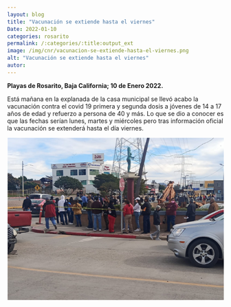 ```yaml
---
layout: blog
title: "Vacunación se extiende hasta el viernes"
Date: 2022-01-10
categories: rosarito
permalink: /:categories/:title:output_ext
image: /img/cnr/vacunacion-se-extiende-hasta-el-viernes.png
alt: "Vacunación se extiende hasta el viernes"
autor:
---
```


**Playas de Rosarito, Baja California; 10 de Enero 2022.** 

Está mañana en la explanada de la casa municipal se llevó acabo la vacunación contra el covid 19 primera y segunda dosis a jóvenes de 14 a 17 años de edad y refuerzo a persona de 40 y más. Lo que se dio a conocer es que las fechas serían lunes, martes y miércoles pero tras información oficial la vacunación se extenderá hasta el día viernes.

<div id="carouselExampleSlidesOnly" class="carousel slide" data-ride="carousel">
  <div class="carousel-inner">
    <div class="carousel-item active">
       <img class="d-block w-100" src="/img/cnr/vacunacion-se-extiende-hasta-el-viernes.png" loading="lazy"  alt="Vacunación se extiende hasta el viernes">
    </div>
  </div>
</div>